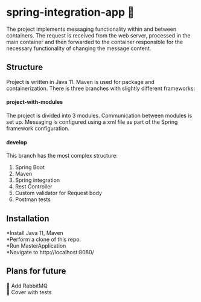 # spring-integration-app :incoming_envelope:

The project implements messaging functionality within and between containers. The request is received from the web server, processed in the main container and then forwarded to the container responsible for the necessary functionality of changing the message content.

## Structure

Project is written in Java 11. Maven is used for package and containerization. There is three branches with slightly different frameworks:
#### project-with-modules
The project is divided into 3 modules. Communication between modules is set up. Messaging is configured using a xml file as part of the Spring framework configuration.
#### develop
This branch has the most complex structure:    
1. Spring Boot    
2. Maven    
3. Spring integration    
4. Rest Controller    
5. Custom validator for Request body    
6. Postman tests    
   
## Installation
*Install Java 11, Maven    
*Perform a clone of this repo.    
*Run MasterApplication    
*Navigate to http://localhost:8080/

## Plans for future
:black_square_button: Add RabbitMQ    
:black_square_button: Cover with tests    
